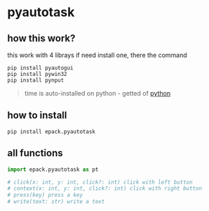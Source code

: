 # pyautotask

## how this work?

this work with 4 librays
if need install one, there the command
```shell
pip install pyautogui
pip install pywin32
pip install pynput
```
> time is auto-installed on python - getted of [python](https://python.org)

## how to install

```shell
pip install epack.pyautotask
```

## all functions

```python
import epack.pyautotask as pt

# click(x: int, y: int, click?: int) click with left button
# context(x: int, y: int, click?: int) click with right button
# press(key) press a key
# write(text: str) write a text
```
